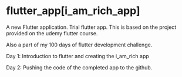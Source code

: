 # flutter_app[i_am_rich_app]

A new Flutter application. Trial flutter app. This is based on the project provided on the udemy flutter course.

Also a part of my 100 days of flutter development challenge.

Day 1: Introduction to flutter and creating the i_am_rich app

Day 2: Pushing the code of the completed app to the github.
